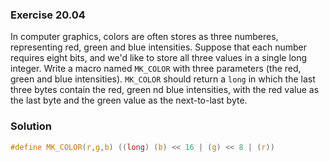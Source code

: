### Exercise 20.04

In computer graphics, colors are often stores as three numberes, representing
red, green and blue intensities. Suppose that each number requires eight bits,
and we'd like to store all three values in a single long integer. Write a macro
named `MK_COLOR` with three parameters (the red, green and blue intensities).
`MK_COLOR` should return a `long` in which the last three bytes contain the red,
green nd blue intensities, with the red value as the last byte and the green
value as the next-to-last byte.

### Solution

```c
#define MK_COLOR(r,g,b) ((long) (b) << 16 | (g) << 8 | (r))
```
